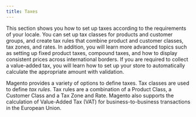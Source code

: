 ```yaml
---
title: Taxes
---
```


This section shows you how to set up taxes according to the requirements of your locale. You can set up tax classes for products and customer groups, and create tax rules that combine product and customer classes, tax zones, and rates. In addition, you will learn more advanced topics such as setting up fixed product taxes, compound taxes, and how to display consistent prices across international borders. If you are required to collect a value-added tax, you will learn how to set up your store to automatically calculate the appropriate amount with validation.

Magento provides a variety of options to define taxes. Tax classes are used to define _tax rules_. Tax rules are a combination of a Product Class, a Customer Class and a Tax Zone and Rate. Magento also supports the calculation of Value-Added Tax (VAT) for business-to-business transactions in the European Union.
